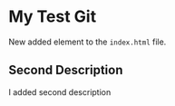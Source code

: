 # My Test Git

New added element to the <code>index.html</code> file.

## Second Description

I added second description